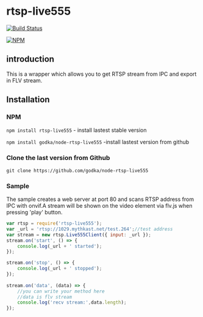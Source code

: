 # rtsp-live555

[![Build Status](https://travis-ci.org/godka/node-rtsp-live555.svg?branch=master)](https://travis-ci.org/godka/node-rtsp-live555)

[![NPM](https://nodei.co/npm/rtsp-live555.png)](https://nodei.co/npm/rtsp-live555/)

## introduction

This is a wrapper which allows you to get RTSP stream from IPC and export in FLV stream.

## Installation

### NPM

`npm install rtsp-live555` - install lastest stable version

`npm install godka/node-rtsp-live555` -install lastest version from github

### Clone the last version from Github
`git clone https://github.com/godka/node-rtsp-live555`

### Sample
The sample creates a web server at port 80 and scans RTSP address from IPC with onvif.A stream will be shown on the video element via flv.js when pressing 'play' button.

```javascript
var rtsp = require('rtsp-live555');
var _url = 'rtsp://1029.mythkast.net/test.264';//test address
var stream = new rtsp.Live555Client({ input: _url });
stream.on('start', () => {
	console.log(_url + ' started');
});

stream.on('stop', () => {
	console.log(_url + ' stopped');
});
		
stream.on('data', (data) => {
    //you can write your method here
    //data is flv stream
    console.log('recv stream:',data.length);
});
```
